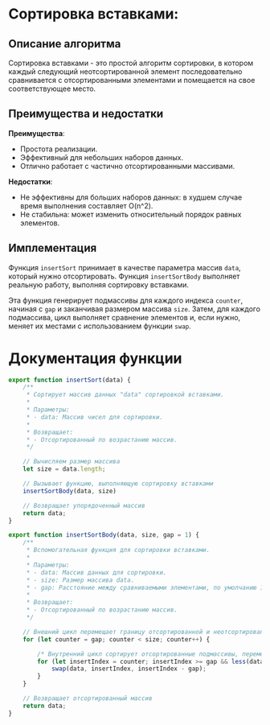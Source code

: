 # Сортировка вставками:

## Описание алгоритма

Сортировка вставками - это простой алгоритм сортировки, в котором каждый следующий неотсортированной элемент последовательно сравнивается с отсортированными элементами и помещается на свое соответствующее место.

## Преимущества и недостатки

**Преимущества**:
- Простота реализации.
- Эффективный для небольших наборов данных.
- Отлично работает с частично отсортированными массивами.

**Недостатки**:
- Не эффективны для больших наборов данных: в худшем случае время выполнения составляет O(n^2).
- Не стабильна: может изменить относительный порядок равных элементов.

## Имплементация

Функция `insertSort` принимает в качестве параметра массив `data`, который нужно отсортировать. Функция `insertSortBody` выполняет реальную работу, выполняя сортировку вставками.

Эта функция генерирует подмассивы для каждого индекса `counter`, начиная с `gap` и заканчивая размером массива `size`. Затем, для каждого подмассива, цикл выполняет сравнение элементов и, если нужно, меняет их местами с использованием функции `swap`.

# Документация функции

```javascript 
export function insertSort(data) {
    /**
     * Сортирует массив данных "data" сортировкой вставками.
     *
     * Параметры:
     * - data: Массив чисел для сортировки.
     *
     * Возвращает: 
     * - Отсортированный по возрастанию массив.
     */

    // Вычисляем размер массива
    let size = data.length;

    // Вызывает функцию, выполняющую сортировку вставками
    insertSortBody(data, size)

    // Возвращает упорядоченный массив
    return data;
}

export function insertSortBody(data, size, gap = 1) {
    /**
     * Вспомогательная функция для сортировки вставками.
     *
     * Параметры:
     * - data: Массив данных для сортировки.
     * - size: Размер массива data. 
     * - gap: Расстояние между сравниваемыми элементами, по умолчанию 1.
     * 
     * Возвращает: 
     * - Отсортированный по возрастанию массив.
     */

    // Внешний цикл перемещает границу отсортированной и неотсортированной части
    for (let counter = gap; counter < size; counter++) {

        /* Внутренний цикл сортирует отсортированные подмассивы, перемещая текущий элемент на правильное место */
        for (let insertIndex = counter; insertIndex >= gap && less(data[insertIndex], data[insertIndex - gap]); insertIndex -= gap) {
            swap(data, insertIndex, insertIndex - gap);
        }
    }

    // Возвращает отсортированный массив
    return data;
}
```